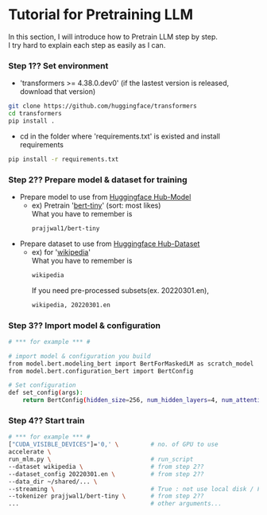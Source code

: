 # Tutorial for Pretraining LLM
In this section, I will introduce how to Pretrain LLM step by step.\
I try hard to explain each step as easily as I can.

### Step 1?? Set environment
  - 'transformers >= 4.38.0.dev0' (if the lastest version is released, download that version)
  ```bash
  git clone https://github.com/huggingface/transformers
  cd transformers
  pip install .
  ```
  - cd in the folder where 'requirements.txt' is existed and install requirements
  ```bash
  pip install -r requirements.txt
  ```
### Step 2?? Prepare model & dataset for training
  - Prepare model to use from [Huggingface Hub-Model](https://huggingface.co/models)
    - ex) Pretrain '[bert-tiny](https://huggingface.co/prajjwal1/bert-tiny)' (sort: most likes)\
      What you have to remember is
      ```bash
      prajjwal1/bert-tiny
      ```
  - Prepare dataset to use from [Huggingface Hub-Dataset](https://huggingface.co/datasets)
    - ex) for '[wikipedia](https://huggingface.co/datasets/wikipedia)'\
      What you have to remember is
      ```bash
      wikipedia
      ```
      If you need pre-processed subsets(ex. 20220301.en),
      ```bash
      wikipedia, 20220301.en
      ```
### Step 3?? Import model & configuration
```bash
# *** for example *** #

# import model & configuration you build
from model.bert.modeling_bert import BertForMaskedLM as scratch_model
from model.bert.configuration_bert import BertConfig

# Set configuration 
def set_config(args):
    return BertConfig(hidden_size=256, num_hidden_layers=4, num_attention_heads=4, attention_probs_dropout_prob=args.drop_prob)
```

### Step 4?? Start train
```bash
# *** for example *** #
["CUDA_VISIBLE_DEVICES"]='0,' \         # no. of GPU to use
accelerate \ 
run_mlm.py \                            # run_script
--dataset wikipedia \                   # from step 2??
--dataset_config 20220301.en \          # from step 2??
--data_dir ~/shared/... \                   
--streaming \                           # True : not use local disk / False : store dataset in local disk
--tokenizer prajjwal1/bert-tiny \       # from step 2??
...                                     # other arguments...
```